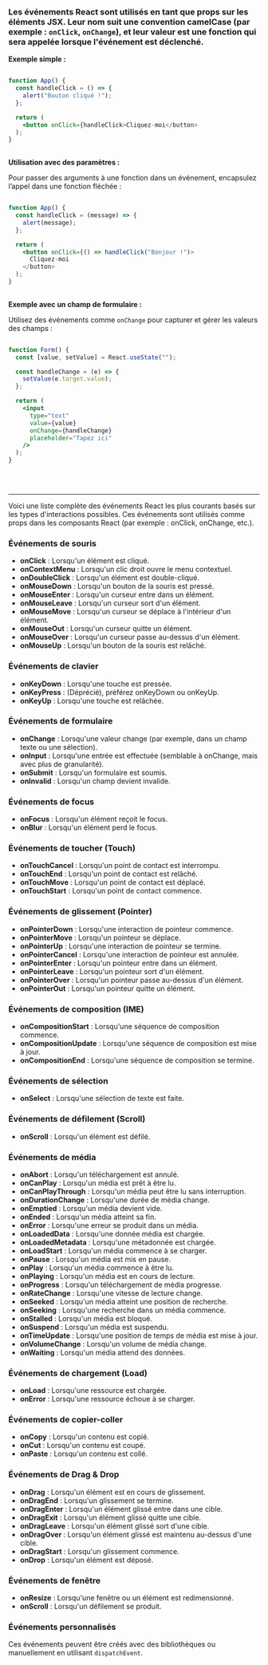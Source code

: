 ### Les événements React sont utilisés en tant que props sur les éléments JSX. Leur nom suit une convention camelCase (par exemple : `onClick`, `onChange`), et leur valeur est une fonction qui sera appelée lorsque l'événement est déclenché.

**Exemple simple :**

```jsx

function App() {
  const handleClick = () => {
    alert("Bouton cliqué !");
  };

  return (
    <button onClick={handleClick>Cliquez-moi</button>
  );
}
  
```

**Utilisation avec des paramètres :**

Pour passer des arguments à une fonction dans un événement, encapsulez l’appel dans une fonction fléchée :

```jsx

function App() {
  const handleClick = (message) => {
    alert(message);
  };

  return (
    <button onClick={() => handleClick("Bonjour !")>
      Cliquez-moi
    </button>
  );
}
  
```

**Exemple avec un champ de formulaire :**

Utilisez des événements comme `onChange` pour capturer et gérer les valeurs des champs :

```jsx

function Form() {
  const [value, setValue] = React.useState("");

  const handleChange = (e) => {
    setValue(e.target.value);
  };

  return (
    <input 
      type="text" 
      value={value} 
      onChange={handleChange} 
      placeholder="Tapez ici" 
    />
  );
}
  
```

&nbsp;  
___


Voici une liste complète des événements React les plus courants basés sur les types d'interactions possibles. Ces événements sont utilisés comme props dans les composants React (par exemple : onClick, onChange, etc.).

### Événements de souris

*   **onClick** : Lorsqu'un élément est cliqué.
*   **onContextMenu** : Lorsqu'un clic droit ouvre le menu contextuel.
*   **onDoubleClick** : Lorsqu'un élément est double-cliqué.
*   **onMouseDown** : Lorsqu'un bouton de la souris est pressé.
*   **onMouseEnter** : Lorsqu'un curseur entre dans un élément.
*   **onMouseLeave** : Lorsqu'un curseur sort d'un élément.
*   **onMouseMove** : Lorsqu'un curseur se déplace à l'intérieur d'un élément.
*   **onMouseOut** : Lorsqu'un curseur quitte un élément.
*   **onMouseOver** : Lorsqu'un curseur passe au-dessus d'un élément.
*   **onMouseUp** : Lorsqu'un bouton de la souris est relâché.

### Événements de clavier

*   **onKeyDown** : Lorsqu'une touche est pressée.
*   **onKeyPress** : (Déprécié), préférez onKeyDown ou onKeyUp.
*   **onKeyUp** : Lorsqu'une touche est relâchée.

### Événements de formulaire

*   **onChange** : Lorsqu'une valeur change (par exemple, dans un champ texte ou une sélection).
*   **onInput** : Lorsqu'une entrée est effectuée (semblable à onChange, mais avec plus de granularité).
*   **onSubmit** : Lorsqu'un formulaire est soumis.
*   **onInvalid** : Lorsqu'un champ devient invalide.

### Événements de focus

*   **onFocus** : Lorsqu'un élément reçoit le focus.
*   **onBlur** : Lorsqu'un élément perd le focus.

### Événements de toucher (Touch)

*   **onTouchCancel** : Lorsqu'un point de contact est interrompu.
*   **onTouchEnd** : Lorsqu'un point de contact est relâché.
*   **onTouchMove** : Lorsqu'un point de contact est déplacé.
*   **onTouchStart** : Lorsqu'un point de contact commence.

### Événements de glissement (Pointer)

*   **onPointerDown** : Lorsqu'une interaction de pointeur commence.
*   **onPointerMove** : Lorsqu'un pointeur se déplace.
*   **onPointerUp** : Lorsqu'une interaction de pointeur se termine.
*   **onPointerCancel** : Lorsqu'une interaction de pointeur est annulée.
*   **onPointerEnter** : Lorsqu'un pointeur entre dans un élément.
*   **onPointerLeave** : Lorsqu'un pointeur sort d'un élément.
*   **onPointerOver** : Lorsqu'un pointeur passe au-dessus d'un élément.
*   **onPointerOut** : Lorsqu'un pointeur quitte un élément.

### Événements de composition (IME)

*   **onCompositionStart** : Lorsqu'une séquence de composition commence.
*   **onCompositionUpdate** : Lorsqu'une séquence de composition est mise à jour.
*   **onCompositionEnd** : Lorsqu'une séquence de composition se termine.

### Événements de sélection

*   **onSelect** : Lorsqu'une sélection de texte est faite.

### Événements de défilement (Scroll)

*   **onScroll** : Lorsqu'un élément est défilé.

### Événements de média

*   **onAbort** : Lorsqu'un téléchargement est annulé.
*   **onCanPlay** : Lorsqu'un média est prêt à être lu.
*   **onCanPlayThrough** : Lorsqu'un média peut être lu sans interruption.
*   **onDurationChange** : Lorsqu'une durée de média change.
*   **onEmptied** : Lorsqu'un média devient vide.
*   **onEnded** : Lorsqu'un média atteint sa fin.
*   **onError** : Lorsqu'une erreur se produit dans un média.
*   **onLoadedData** : Lorsqu'une donnée média est chargée.
*   **onLoadedMetadata** : Lorsqu'une métadonnée est chargée.
*   **onLoadStart** : Lorsqu'un média commence à se charger.
*   **onPause** : Lorsqu'un média est mis en pause.
*   **onPlay** : Lorsqu'un média commence à être lu.
*   **onPlaying** : Lorsqu'un média est en cours de lecture.
*   **onProgress** : Lorsqu'un téléchargement de média progresse.
*   **onRateChange** : Lorsqu'une vitesse de lecture change.
*   **onSeeked** : Lorsqu'un média atteint une position de recherche.
*   **onSeeking** : Lorsqu'une recherche dans un média commence.
*   **onStalled** : Lorsqu'un média est bloqué.
*   **onSuspend** : Lorsqu'un média est suspendu.
*   **onTimeUpdate** : Lorsqu'une position de temps de média est mise à jour.
*   **onVolumeChange** : Lorsqu'un volume de média change.
*   **onWaiting** : Lorsqu'un média attend des données.

### Événements de chargement (Load)

*   **onLoad** : Lorsqu'une ressource est chargée.
*   **onError** : Lorsqu'une ressource échoue à se charger.

### Événements de copier-coller

*   **onCopy** : Lorsqu'un contenu est copié.
*   **onCut** : Lorsqu'un contenu est coupé.
*   **onPaste** : Lorsqu'un contenu est collé.

### Événements de Drag & Drop

*   **onDrag** : Lorsqu'un élément est en cours de glissement.
*   **onDragEnd** : Lorsqu'un glissement se termine.
*   **onDragEnter** : Lorsqu'un élément glissé entre dans une cible.
*   **onDragExit** : Lorsqu'un élément glissé quitte une cible.
*   **onDragLeave** : Lorsqu'un élément glissé sort d'une cible.
*   **onDragOver** : Lorsqu'un élément glissé est maintenu au-dessus d'une cible.
*   **onDragStart** : Lorsqu'un glissement commence.
*   **onDrop** : Lorsqu'un élément est déposé.

### Événements de fenêtre

*   **onResize** : Lorsqu'une fenêtre ou un élément est redimensionné.
*   **onScroll** : Lorsqu'un défilement se produit.

### Événements personnalisés

Ces événements peuvent être créés avec des bibliothèques ou manuellement en utilisant `dispatchEvent`.

